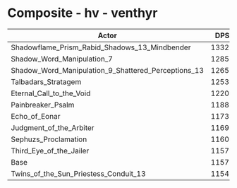 # Composite - hv - venthyr
| Actor | DPS | Increase |
|---|:---:|:---:|
|Shadowflame_Prism_Rabid_Shadows_13_Mindbender|13329|15.12%|
|Shadow_Word_Manipulation_7|12855|11.03%|
|Shadow_Word_Manipulation_9_Shattered_Perceptions_13|12655|9.30%|
|Talbadars_Stratagem|12536|8.27%|
|Eternal_Call_to_the_Void|12206|5.42%|
|Painbreaker_Psalm|11882|2.62%|
|Echo_of_Eonar|11739|1.39%|
|Judgment_of_the_Arbiter|11697|1.02%|
|Sephuzs_Proclamation|11600|0.19%|
|Third_Eye_of_the_Jailer|11579|0.01%|
|Base|11578|0.00%|
|Twins_of_the_Sun_Priestess_Conduit_13|11541|-0.32%|
